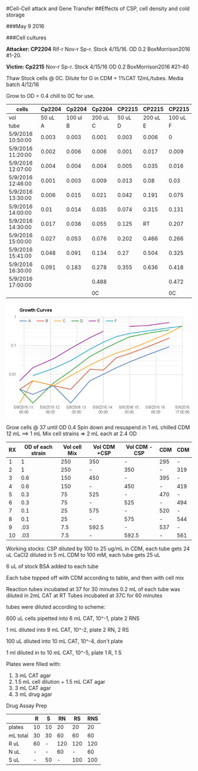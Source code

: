 #Cell-Cell attack and Gene Transfer
##Effects of CSP, cell density and cold storage

###May 9 2016

###Cell cultures

**Attacker: CP2204** Rif-r Nov-r Sp-r. Stock 4/15/16. OD 0.2 BoxMorrison2016 #1-20.

**Victim: Cp2215** Nov-r Sp-r. Stock 4/15/16 OD 0.2 BoxMorrison2016 #21-40

Thaw Stock cells @ 0C. Dilute for G in CDM + 1%CAT 12mL/tubes. Media batch 4/12/16

Grow to OD = 0.4 chill to 0C for use.

| cells             | Cp2204 | Cp2204 | Cp2204 | CP2215 | CP2215 | CP2215 |
|-------------------|--------|--------|--------|--------|--------|--------|
| vol               | 50 uL  | 100 ul | 200 uL | 50 uL  | 200 uL | 100 uL |
| tube              | A      | B      | C      | D      | E      | F      |
| 5/9/2016 10:50:00 | 0.003  | 0.003  | 0.001  | 0.003  | 0.006  | 0      |
| 5/9/2016 11:20:00 | 0.002  | 0.006  | 0.006  | 0.001  | 0.017  | 0.009  |
| 5/9/2016 12:07:00 | 0.004  | 0.004  | 0.004  | 0.005  | 0.035  | 0.016  |
| 5/9/2016 12:46:00 | 0.001  | 0.003  | 0.009  | 0.013  | 0.08   | 0.03   |
| 5/9/2016 13:30:00 | 0.006  | 0.015  | 0.021  | 0.042  | 0.191  | 0.075  |
| 5/9/2016 14:00:00 | 0.01   | 0.014  | 0.035  | 0.074  | 0.315  | 0.131  |
| 5/9/2016 14:30:00 | 0.017  | 0.038  | 0.055  | 0.125  | RT     | 0.207  |
| 5/9/2016 15:00:00 | 0.027  | 0.053  | 0.076  | 0.202  | 0.466  | 0.266  |
| 5/9/2016 15:41:00 | 0.048  | 0.091  | 0.134  | 0.27   | 0.504  | 0.325  |
| 5/9/2016 16:30:00 | 0.091  | 0.183  | 0.278  | 0.355  | 0.636  | 0.418  |
| 5/9/2016 17:00:00 |        |        | 0.488  |        |        | 0.472  |
|                   |        |        | 0C     |        |        | 0C     |

<img src="growth-curves.png" width="600" />

Grow cells @ 37 until OD 0.4
Spin down and resuspend in 1 mL chilled CDM 12 mL ==> 1 mL
Mix cell strains => 2 mL each at 2.4 OD

| RX | OD of each strain | Vol cell Mix | Vol CDM +CSP | Vol CDM -CSP | CDM | CDM |
|----|-------------------|--------------|--------------|--------------|-----|-----|
| 1  | 1                 | 250          | 350          | -            | 295 | -   |
| 2  | 1                 | 250          | -            | 350          | -   | 319 |
| 3  | 0.6               | 150          | 450          | -            | 395 | -   |
| 4  | 0.6               | 150          | -            | 450          | -   | 419 |
| 5  | 0.3               | 75           | 525          | -            | 470 | -   |
| 6  | 0.3               | 75           | -            | 525          | -   | 494 |
| 7  | 0.1               | 25           | 575          | -            | 520 | -   |
| 8  | 0.1               | 25           | -            | 575          | -   | 544 |
| 9  | .03               | 7.5          | 592.5        | -            | 537 | -   |
| 10 | .03               | 7.5          | -            | 592.5        | -   | 561 |

Working stocks:
CSP diluted by 100 to 25 ug/mL in CDM, each tube gets 24 uL
CaCl2 diluted in 5 mL CDM to 100 mM, each tube gets 25 uL

6 uL of stock BSA added to each tube

Each tube topped off with CDM according to table, and then with cell mix

Reaction tubes incubated at 37 for 30 minutes
0.2 mL of each tube was diluted in 2mL CAT at RT
Tubes incubated at 37C for 60 minutes

tubes were diluted according to scheme:

600 uL cells pipetted into 6 mL CAT, 10^-1, plate 2 RNS  

1 mL diluted into 9 mL CAT, 10^-2, plate 2 RN, 2 RS

100 uL diluted into 10 mL CAT, 10^-4, don't plate

1 ml diluted in to 10 mL CAT, 10^-5, plate 1 R, 1 S

Plates were filled with:
1. 3 mL CAT agar
2. 1.5 mL cell dilution + 1.5 mL CAT agar
3. 3 mL CAT agar
4. 3 mL drug agar

Drug Assay Prep

|          | R  | S  | RN  | RS  | RNS |
|----------|----|----|-----|-----|-----|
| plates   | 10 | 10 | 20  | 20  | 20  |
| mL total | 30 | 30 | 60  | 60  | 60  |
| R uL     | 60 | -  | 120 | 120 | 120 |
| N uL     | -  | -  | 60  | -   | 60  |
| S uL     | -  | 50 | -   | 100 | 100 |
